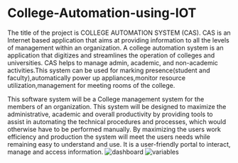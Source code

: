 # College-Automation-using-IOT

The title of the project is COLLEGE AUTOMATION SYSTEM (CAS). CAS is an Internet based application that aims at providing information to all the levels of management within an organization. A college automation system is an application that digitizes and streamlines the operation of colleges and universities. CAS helps to manage admin, academic, and non-academic activities.This system can be used for marking presence(student and faculty),automatically power up appliances,monitor resource utilization,management for meeting rooms of the college.

This software system will be a College management system for the members of an organization. This system will be designed to maximize the administrative, academic and overall productivity by providing tools to assist in automating the technical procedures and processes, which would otherwise have to be performed manually. By maximizing the users work efficiency and production the system will meet the users needs while remaining easy to understand and use. It is a user-friendly portal to interact, manage and access information.
![dashboard](https://github.com/Shivans-Awasthi/College-Automation-using-IOT/assets/90861628/52878695-ca11-4a1b-8906-b71add1c091a)
![variables](https://github.com/Shivans-Awasthi/College-Automation-using-IOT/assets/90861628/4431a137-9d94-492f-ab92-649630008dd4)

